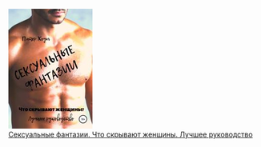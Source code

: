 ![](Сексуальные%20фантазии.%20Что%20скрывают%20женщины.%20Лучшее%20руководство.jpg)  
[Сексуальные фантазии. Что скрывают женщины. Лучшее руководство](Сексуальные%20фантазии.%20Что%20скрывают%20женщины.%20Лучшее%20руководство.md)
